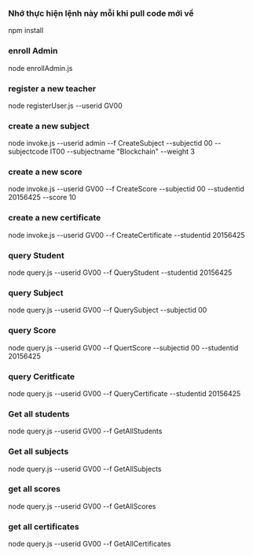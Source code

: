 ### Nhớ thực hiện lệnh này mỗi khi pull code mới về

npm install

### enroll Admin

node enrollAdmin.js

### register a new teacher

node registerUser.js --userid GV00

### create a new subject

node invoke.js --userid admin --f CreateSubject --subjectid 00 --subjectcode IT00 --subjectname "Blockchain" --weight 3

### create a new score

node invoke.js --userid GV00 --f CreateScore --subjectid 00 --studentid 20156425 --score 10

### create a new certificate

node invoke.js --userid GV00 --f CreateCertificate --studentid 20156425

### query Student

node query.js --userid GV00 --f QueryStudent --studentid 20156425

### query Subject

node query.js --userid GV00 --f QuerySubject --subjectid 00

### query Score

node query.js --userid GV00 --f QuertScore --subjectid 00 --studentid 20156425

### query Ceritficate

node query.js --userid GV00 --f QueryCertificate --studentid 20156425

### Get all students

node query.js --userid GV00 --f GetAllStudents

### Get all subjects

node query.js --userid GV00 --f GetAllSubjects

### get all scores

node query.js --userid GV00 --f GetAllScores

### get all certificates

node query.js --userid GV00 --f GetAllCertificates
